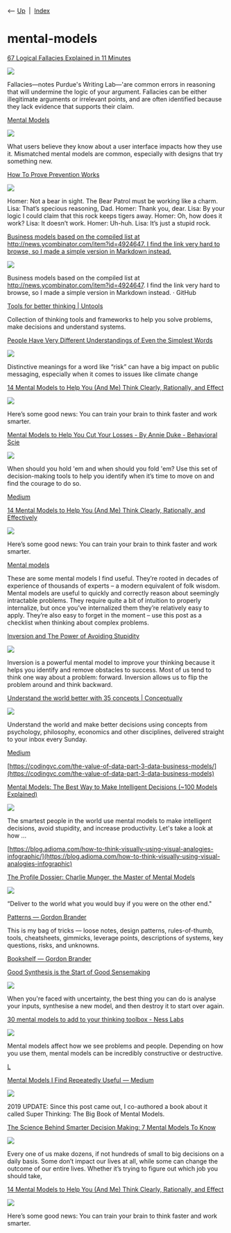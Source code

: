 <div class="nav">

⟵ [Up](index.html)  \|  [Index](index.html)

</div>

# mental-models

<div class="cards">

<div class="card">

<div class="card-title">

[67 Logical Fallacies Explained in 11
Minutes](https://www.openculture.com/2024/04/67-logical-fallacies-explained-in-11-minutes.html)

</div>

<div class="card-image">

[![](https://cdn8.openculture.com/2024/04/09221253/fallacy-1024x576.jpeg)](https://www.openculture.com/2024/04/67-logical-fallacies-explained-in-11-minutes.html)

</div>

Fallacies—notes Purdue's Writing Lab—'are common errors in reasoning
that will undermine the logic of your argument. Fallacies can be either
illegitimate arguments or irrelevant points, and are often identified
because they lack evidence that supports their claim.

</div>

<div class="card">

<div class="card-title">

[Mental Models](https://www.nngroup.com/articles/mental-models)

</div>

<div class="card-image">

[![](https://media.nngroup.com/media/articles/opengraph_images/Mental-Models_openg-25.jpg)](https://www.nngroup.com/articles/mental-models)

</div>

What users believe they know about a user interface impacts how they use
it. Mismatched mental models are common, especially with designs that
try something new.

</div>

<div class="card">

<div class="card-title">

[How To Prove Prevention
Works](https://theness.com/neurologicablog/how-to-prove-prevention-works)

</div>

<div class="card-image">

[![](https://theness.com/neurologicablog/wp-content/uploads/sites/3/2024/02/Tiger-Rock.jpg)](https://theness.com/neurologicablog/how-to-prove-prevention-works)

</div>

Homer: Not a bear in sight. The Bear Patrol must be working like a
charm. Lisa: That’s specious reasoning, Dad. Homer: Thank you, dear.
Lisa: By your logic I could claim that this rock keeps tigers away.
Homer: Oh, how does it work? Lisa: It doesn’t work. Homer: Uh-huh. Lisa:
It’s just a stupid rock.

</div>

<div class="card">

<div class="card-title">

[Business models based on the compiled list at
http://news.ycombinator.com/item?id=4924647. I find the link very hard
to browse, so I made a simple version in Markdown
instead.](https://gist.github.com/ndarville/4295324)

</div>

<div class="card-image">

[![](https://github.githubassets.com/assets/gist-og-image-54fd7dc0713e.png)](https://gist.github.com/ndarville/4295324)

</div>

Business models based on the compiled list at
http://news.ycombinator.com/item?id=4924647. I find the link very hard
to browse, so I made a simple version in Markdown instead. · GitHub

</div>

<div class="card">

<div class="card-title">

[Tools for better thinking \| Untools](https://untools.co)

</div>

Collection of thinking tools and frameworks to help you solve problems,
make decisions and understand systems.

</div>

<div class="card">

<div class="card-title">

[People Have Very Different Understandings of Even the Simplest
Words](https://www.scientificamerican.com/article/people-have-very-different-understandings-of-even-the-simplest-words)

</div>

<div class="card-image">

[![](https://static.scientificamerican.com/sciam/cache/file/D8C83914-AA70-4CFB-A839E8F8D383826B_source.jpg?w=1200)](https://www.scientificamerican.com/article/people-have-very-different-understandings-of-even-the-simplest-words)

</div>

Distinctive meanings for a word like “risk” can have a big impact on
public messaging, especially when it comes to issues like climate change

</div>

<div class="card">

<div class="card-title">

[14 Mental Models to Help You (And Me) Think Clearly, Rationally, and
Effect](https://betterhumans.pub/14-mental-models-to-help-you-and-me-think-clearly-rationally-and-effectively-c2b380445b79)

</div>

<div class="card-image">

[![](https://miro.medium.com/v2/resize:fit:1200/1*HrpjCEowOzDtO6mTnCfuJg.jpeg)](https://betterhumans.pub/14-mental-models-to-help-you-and-me-think-clearly-rationally-and-effectively-c2b380445b79)

</div>

Here’s some good news: You can train your brain to think faster and work
smarter.

</div>

<div class="card">

<div class="card-title">

[Mental Models to Help You Cut Your Losses - By Annie Duke - Behavioral
Scie](https://behavioralscientist.org/annie-duke-quit-mental-models-to-help-you-cut-your-losses)

</div>

<div class="card-image">

[![](https://behavioralscientist.org/wp-content/uploads/2022/11/2022_11-Quit-Duke.jpg)](https://behavioralscientist.org/annie-duke-quit-mental-models-to-help-you-cut-your-losses)

</div>

When should you hold 'em and when should you fold 'em? Use this set of
decision-making tools to help you identify when it’s time to move on and
find the courage to do so.

</div>

<div class="card">

<div class="card-title">

[Medium](https://medium.com/@yegg/mental-models-i-find-repeatedly-useful-936f1cc405d%23.p8xu09uir)

</div>

</div>

<div class="card">

<div class="card-title">

[14 Mental Models to Help You (And Me) Think Clearly, Rationally, and
Effectively](https://medium.com/better-humans/14-mental-models-to-help-you-and-me-think-clearly-rationally-and-effectively-c2b380445b79)

</div>

<div class="card-image">

[![](https://miro.medium.com/v2/resize:fit:1200/1*HrpjCEowOzDtO6mTnCfuJg.jpeg)](https://medium.com/better-humans/14-mental-models-to-help-you-and-me-think-clearly-rationally-and-effectively-c2b380445b79)

</div>

Here’s some good news: You can train your brain to think faster and work
smarter.

</div>

<div class="card">

<div class="card-title">

[Mental models](http://www.defmacro.org/2016/12/22/models.html)

</div>

These are some mental models I find useful. They’re rooted in decades of
experience of thousands of experts – a modern equivalent of folk wisdom.
Mental models are useful to quickly and correctly reason about seemingly
intractable problems. They require quite a bit of intuition to properly
internalize, but once you’ve internalized them they’re relatively easy
to apply. They’re also easy to forget in the moment – use this post as a
checklist when thinking about complex problems.

</div>

<div class="card">

<div class="card-title">

[Inversion and The Power of Avoiding
Stupidity](https://fs.blog/2013/10/inversion)

</div>

<div class="card-image">

[![](https://149664534.v2.pressablecdn.com/wp-content/uploads/2013/10/inversion-thinking-white.jpg)](https://fs.blog/2013/10/inversion)

</div>

Inversion is a powerful mental model to improve your thinking because it
helps you identify and remove obstacles to success. Most of us tend to
think one way about a problem: forward. Inversion allows us to flip the
problem around and think backward.

</div>

<div class="card">

<div class="card-title">

[Understand the world better with 35 concepts \|
Conceptually](https://conceptually.org)

</div>

<div class="card-image">

[![](http://static1.squarespace.com/static/5862e6e9bebafb318d9b5ed6/t/5ff42cbe96522d765fba2fcf/1614428330412/conceptvworld_color.png?format=1500w)](https://conceptually.org)

</div>

Understand the world and make better decisions using concepts from
psychology, philosophy, economics and other disciplines, delivered
straight to your inbox every Sunday.

</div>

<div class="card">

<div class="card-title">

[Medium](https://medium.com/the-mission/13-mental-models-every-founder-should-know-c4d44afdcdd%23.sqz5773sr)

</div>

</div>

<div class="card">

<div class="card-title">

[https://codingvc.com/the-value-of-data-part-3-data-business-models/](https://codingvc.com/the-value-of-data-part-3-data-business-models)

</div>

</div>

<div class="card">

<div class="card-title">

[Mental Models: The Best Way to Make Intelligent Decisions (~100 Models
Explained)](https://www.fs.blog/mental-models)

</div>

<div class="card-image">

[![](https://149664534.v2.pressablecdn.com/wp-content/uploads/2018/08/acquiring-wisdom-white.jpg)](https://www.fs.blog/mental-models)

</div>

The smartest people in the world use mental models to make intelligent
decisions, avoid stupidity, and increase productivity. Let's take a look
at how ...

</div>

<div class="card">

<div class="card-title">

[https://blog.adioma.com/how-to-think-visually-using-visual-analogies-infographic/](https://blog.adioma.com/how-to-think-visually-using-visual-analogies-infographic)

</div>

</div>

<div class="card">

<div class="card-title">

[The Profile Dossier: Charlie Munger, the Master of Mental
Models](https://theprofile.substack.com/p/the-profile-dossier-charlie-munger)

</div>

<div class="card-image">

[![](https://substackcdn.com/image/fetch/w_1200,h_600,c_fill,f_jpg,q_auto:good,fl_progressive:steep,g_auto/https%3A%2F%2Fbucketeer-e05bbc84-baa3-437e-9518-adb32be77984.s3.amazonaws.com%2Fpublic%2Fimages%2F32fbb5f4-daeb-4835-985c-a6f2c62aae73_1260x840.jpeg)](https://theprofile.substack.com/p/the-profile-dossier-charlie-munger)

</div>

“Deliver to the world what you would buy if you were on the other end."

</div>

<div class="card">

<div class="card-title">

[Patterns — Gordon Brander](http://gordonbrander.com/pattern)

</div>

This is my bag of tricks — loose notes, design patterns, rules-of-thumb,
tools, cheatsheets, gimmicks, leverage points, descriptions of systems,
key questions, risks, and unknowns.

</div>

<div class="card">

<div class="card-title">

[Bookshelf — Gordon Brander](http://gordonbrander.com/lib)

</div>

</div>

<div class="card">

<div class="card-title">

[Good Synthesis is the Start of Good
Sensemaking](https://commoncog.com/blog/good-synthesis-adapting-to-uncertainty)

</div>

<div class="card-image">

[![](https://commoncog.com/content/images/2020/05/formica_ralph_wilson_case_study.jpg)](https://commoncog.com/blog/good-synthesis-adapting-to-uncertainty)

</div>

When you're faced with uncertainty, the best thing you can do is analyse
your inputs, synthesise a new model, and then destroy it to start over
again.

</div>

<div class="card">

<div class="card-title">

[30 mental models to add to your thinking toolbox - Ness
Labs](https://nesslabs.com/mental-models)

</div>

<div class="card-image">

[![](https://nesslabs.com/wp-content/uploads/2019/07/mental-models.png)](https://nesslabs.com/mental-models)

</div>

Mental models affect how we see problems and people. Depending on how
you use them, mental models can be incredibly constructive or
destructive.

</div>

<div class="card">

<div class="card-title">

[L](https://l.facebook.com/l.php?h=ATMx5Iml9xPven3w8RP1ozw1dQ7R2WDExg2pzDM6AEh1Em1zbAwyiOd47WeNuxsvyn3xxcUcHuW-DlM2tf65RT4TC8F2cs5qHZ2UnZJKPVh3Yc0WrGrQ3BHrslZf49rdNg61x3nRIVW7mHS21NPxNn6hX2I&u=https://www.fs.blog/mental-models)

</div>

</div>

<div class="card">

<div class="card-title">

[Mental Models I Find Repeatedly Useful —
Medium](https://medium.com/@yegg/mental-models-i-find-repeatedly-useful-936f1cc405d#.p8xu09uir)

</div>

<div class="card-image">

[![](https://miro.medium.com/v2/resize:fit:1200/1*C1DE6dVyfkEdFIvmFZC_4Q.jpeg)](https://medium.com/@yegg/mental-models-i-find-repeatedly-useful-936f1cc405d#.p8xu09uir)

</div>

2019 UPDATE: Since this post came out, I co-authored a book about it
called Super Thinking: The Big Book of Mental Models.

</div>

<div class="card">

<div class="card-title">

[The Science Behind Smarter Decision Making: 7 Mental Models To
Know](https://thenextweb.com/lifehacks/2016/08/01/989517)

</div>

<div class="card-image">

[![](https://img-cdn.tnwcdn.com/image/tnw-blurple?filter_last=1&fit=1280%2C640&url=https%3A%2F%2Fcdn0.tnwcdn.com%2Fwp-content%2Fblogs.dir%2F1%2Ffiles%2F2016%2F08%2FTheEisenhowerMatrix-960x550.png&signature=f0c6403f26294e5be49514c644c08ec6)](https://thenextweb.com/lifehacks/2016/08/01/989517)

</div>

Every one of us make dozens, if not hundreds of small to big decisions
on a daily basis. Some don’t impact our lives at all, while some can
change the outcome of our entire lives. Whether it’s trying to figure
out which job you should take,

</div>

<div class="card">

<div class="card-title">

[14 Mental Models to Help You (And Me) Think Clearly, Rationally, and
Effect](https://betterhumans.coach.me/14-mental-models-to-help-you-and-me-think-clearly-rationally-and-effectively-c2b380445b79?source=rss----7038e003d060---4)

</div>

<div class="card-image">

[![](https://miro.medium.com/v2/resize:fit:1200/1*HrpjCEowOzDtO6mTnCfuJg.jpeg)](https://betterhumans.coach.me/14-mental-models-to-help-you-and-me-think-clearly-rationally-and-effectively-c2b380445b79?source=rss----7038e003d060---4)

</div>

Here’s some good news: You can train your brain to think faster and work
smarter.

</div>

</div>
